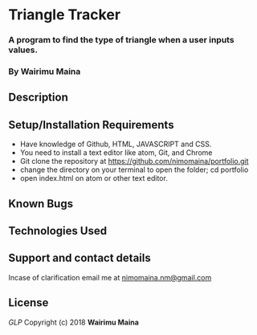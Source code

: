 # Triangle Tracker
### A program to find the type of triangle when a user inputs values.
### By **Wairimu Maina**
## Description

## Setup/Installation Requirements
* Have knowledge of Github, HTML, JAVASCRIPT and CSS.
* You need to install a text editor like atom, Git, and Chrome
* Git clone the repository at https://github.com/nimomaina/portfolio.git
* change the directory on your terminal to open the folder; cd portfolio
* open index.html on atom or other text editor.
## Known Bugs

## Technologies Used

## Support and contact details
Incase of clarification email me at nimomaina.nm@gmail.com
## License
*GLP*
Copyright (c) 2018 **Wairimu Maina**

